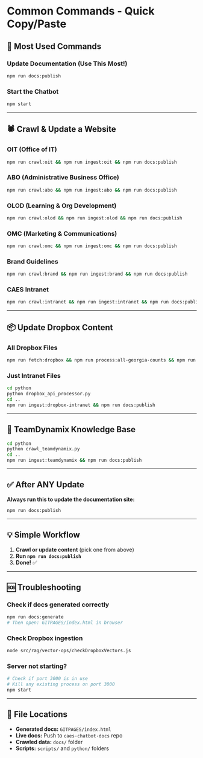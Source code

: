 # Common Commands - Quick Copy/Paste

## 🎯 Most Used Commands

### Update Documentation (Use This Most!)
```bash
npm run docs:publish
```

### Start the Chatbot
```bash
npm start
```

---

## 🕷️ Crawl & Update a Website

### OIT (Office of IT)
```bash
npm run crawl:oit && npm run ingest:oit && npm run docs:publish
```

### ABO (Administrative Business Office)
```bash
npm run crawl:abo && npm run ingest:abo && npm run docs:publish
```

### OLOD (Learning & Org Development)
```bash
npm run crawl:olod && npm run ingest:olod && npm run docs:publish
```

### OMC (Marketing & Communications)
```bash
npm run crawl:omc && npm run ingest:omc && npm run docs:publish
```

### Brand Guidelines
```bash
npm run crawl:brand && npm run ingest:brand && npm run docs:publish
```

### CAES Intranet
```bash
npm run crawl:intranet && npm run ingest:intranet && npm run docs:publish
```

---

## 📦 Update Dropbox Content

### All Dropbox Files
```bash
npm run fetch:dropbox && npm run process:all-georgia-counts && npm run ingest:dropbox && npm run docs:publish
```

### Just Intranet Files
```bash
cd python
python dropbox_api_processor.py
cd ..
npm run ingest:dropbox-intranet && npm run docs:publish
```

---

## 🔧 TeamDynamix Knowledge Base

```bash
cd python
python crawl_teamdynamix.py
cd ..
npm run ingest:teamdynamix && npm run docs:publish
```

---

## ✅ After ANY Update

**Always run this to update the documentation site:**
```bash
npm run docs:publish
```

---

## 💡 Simple Workflow

1. **Crawl or update content** (pick one from above)
2. **Run `npm run docs:publish`**
3. **Done!** ✅

---

## 🆘 Troubleshooting

### Check if docs generated correctly
```bash
npm run docs:generate
# Then open: GITPAGES/index.html in browser
```

### Check Dropbox ingestion
```bash
node src/rag/vector-ops/checkDropboxVectors.js
```

### Server not starting?
```bash
# Check if port 3000 is in use
# Kill any existing process on port 3000
npm start
```

---

## 📂 File Locations

- **Generated docs:** `GITPAGES/index.html`
- **Live docs:** Push to `caes-chatbot-docs` repo
- **Crawled data:** `docs/` folder
- **Scripts:** `scripts/` and `python/` folders

